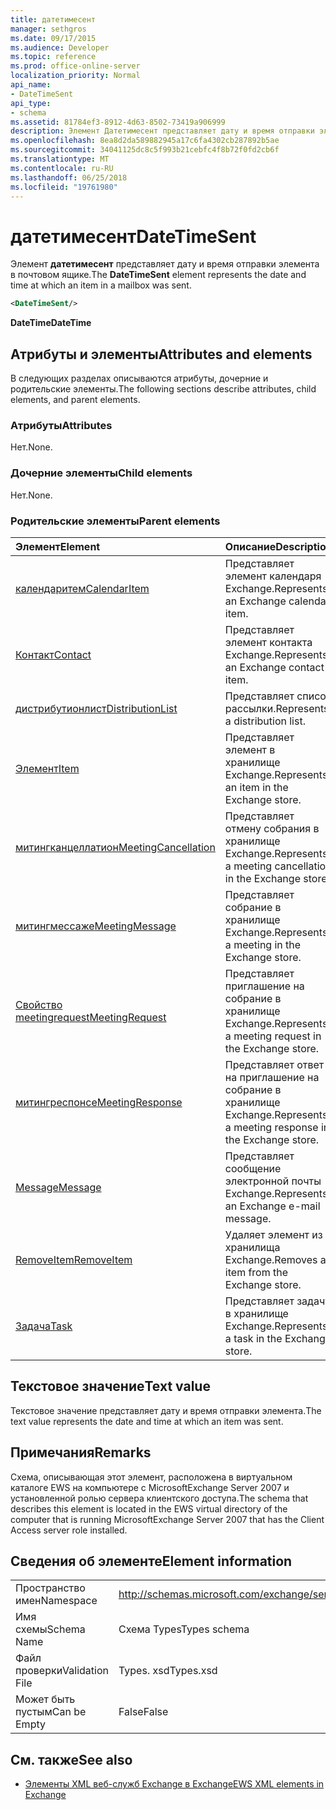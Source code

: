 ```yaml
---
title: датетимесент
manager: sethgros
ms.date: 09/17/2015
ms.audience: Developer
ms.topic: reference
ms.prod: office-online-server
localization_priority: Normal
api_name:
- DateTimeSent
api_type:
- schema
ms.assetid: 81784ef3-8912-4d63-8502-73419a906999
description: Элемент Датетимесент представляет дату и время отправки элемента в почтовом ящике.
ms.openlocfilehash: 8ea8d2da589882945a17c6fa4302cb287892b5ae
ms.sourcegitcommit: 34041125dc8c5f993b21cebfc4f8b72f0fd2cb6f
ms.translationtype: MT
ms.contentlocale: ru-RU
ms.lasthandoff: 06/25/2018
ms.locfileid: "19761980"
---
```

# <a name="datetimesent"></a><span data-ttu-id="26d53-103">датетимесент</span><span class="sxs-lookup"><span data-stu-id="26d53-103">DateTimeSent</span></span>

<span data-ttu-id="26d53-104">Элемент **датетимесент** представляет дату и время отправки элемента в почтовом ящике.</span><span class="sxs-lookup"><span data-stu-id="26d53-104">The **DateTimeSent** element represents the date and time at which an item in a mailbox was sent.</span></span> 
  
```xml
<DateTimeSent/>
```

<span data-ttu-id="26d53-105">**DateTime**</span><span class="sxs-lookup"><span data-stu-id="26d53-105">**DateTime**</span></span>

## <a name="attributes-and-elements"></a><span data-ttu-id="26d53-106">Атрибуты и элементы</span><span class="sxs-lookup"><span data-stu-id="26d53-106">Attributes and elements</span></span>

<span data-ttu-id="26d53-107">В следующих разделах описываются атрибуты, дочерние и родительские элементы.</span><span class="sxs-lookup"><span data-stu-id="26d53-107">The following sections describe attributes, child elements, and parent elements.</span></span>
  
### <a name="attributes"></a><span data-ttu-id="26d53-108">Атрибуты</span><span class="sxs-lookup"><span data-stu-id="26d53-108">Attributes</span></span>

<span data-ttu-id="26d53-109">Нет.</span><span class="sxs-lookup"><span data-stu-id="26d53-109">None.</span></span>
  
### <a name="child-elements"></a><span data-ttu-id="26d53-110">Дочерние элементы</span><span class="sxs-lookup"><span data-stu-id="26d53-110">Child elements</span></span>

<span data-ttu-id="26d53-111">Нет.</span><span class="sxs-lookup"><span data-stu-id="26d53-111">None.</span></span>
  
### <a name="parent-elements"></a><span data-ttu-id="26d53-112">Родительские элементы</span><span class="sxs-lookup"><span data-stu-id="26d53-112">Parent elements</span></span>

|<span data-ttu-id="26d53-113">**Элемент**</span><span class="sxs-lookup"><span data-stu-id="26d53-113">**Element**</span></span>|<span data-ttu-id="26d53-114">**Описание**</span><span class="sxs-lookup"><span data-stu-id="26d53-114">**Description**</span></span>|
|:-----|:-----|
|[<span data-ttu-id="26d53-115">календаритем</span><span class="sxs-lookup"><span data-stu-id="26d53-115">CalendarItem</span></span>](calendaritem.md) <br/> |<span data-ttu-id="26d53-116">Представляет элемент календаря Exchange.</span><span class="sxs-lookup"><span data-stu-id="26d53-116">Represents an Exchange calendar item.</span></span>  <br/> |
|[<span data-ttu-id="26d53-117">Контакт</span><span class="sxs-lookup"><span data-stu-id="26d53-117">Contact</span></span>](contact.md) <br/> |<span data-ttu-id="26d53-118">Представляет элемент контакта Exchange.</span><span class="sxs-lookup"><span data-stu-id="26d53-118">Represents an Exchange contact item.</span></span>  <br/> |
|[<span data-ttu-id="26d53-119">дистрибутионлист</span><span class="sxs-lookup"><span data-stu-id="26d53-119">DistributionList</span></span>](distributionlist.md) <br/> |<span data-ttu-id="26d53-120">Представляет список рассылки.</span><span class="sxs-lookup"><span data-stu-id="26d53-120">Represents a distribution list.</span></span>  <br/> |
|[<span data-ttu-id="26d53-121">Элемент</span><span class="sxs-lookup"><span data-stu-id="26d53-121">Item</span></span>](item.md) <br/> |<span data-ttu-id="26d53-122">Представляет элемент в хранилище Exchange.</span><span class="sxs-lookup"><span data-stu-id="26d53-122">Represents an item in the Exchange store.</span></span>  <br/> |
|[<span data-ttu-id="26d53-123">митингканцеллатион</span><span class="sxs-lookup"><span data-stu-id="26d53-123">MeetingCancellation</span></span>](meetingcancellation.md) <br/> |<span data-ttu-id="26d53-124">Представляет отмену собрания в хранилище Exchange.</span><span class="sxs-lookup"><span data-stu-id="26d53-124">Represents a meeting cancellation in the Exchange store.</span></span>  <br/> |
|[<span data-ttu-id="26d53-125">митингмессаже</span><span class="sxs-lookup"><span data-stu-id="26d53-125">MeetingMessage</span></span>](meetingmessage.md) <br/> |<span data-ttu-id="26d53-126">Представляет собрание в хранилище Exchange.</span><span class="sxs-lookup"><span data-stu-id="26d53-126">Represents a meeting in the Exchange store.</span></span>  <br/> |
|[<span data-ttu-id="26d53-127">Свойство meetingrequest</span><span class="sxs-lookup"><span data-stu-id="26d53-127">MeetingRequest</span></span>](meetingrequest.md) <br/> |<span data-ttu-id="26d53-128">Представляет приглашение на собрание в хранилище Exchange.</span><span class="sxs-lookup"><span data-stu-id="26d53-128">Represents a meeting request in the Exchange store.</span></span>  <br/> |
|[<span data-ttu-id="26d53-129">митингреспонсе</span><span class="sxs-lookup"><span data-stu-id="26d53-129">MeetingResponse</span></span>](meetingresponse.md) <br/> |<span data-ttu-id="26d53-130">Представляет ответ на приглашение на собрание в хранилище Exchange.</span><span class="sxs-lookup"><span data-stu-id="26d53-130">Represents a meeting response in the Exchange store.</span></span>  <br/> |
|[<span data-ttu-id="26d53-131">Message</span><span class="sxs-lookup"><span data-stu-id="26d53-131">Message</span></span>](message-ex15websvcsotherref.md) <br/> |<span data-ttu-id="26d53-132">Представляет сообщение электронной почты Exchange.</span><span class="sxs-lookup"><span data-stu-id="26d53-132">Represents an Exchange e-mail message.</span></span>  <br/> |
|[<span data-ttu-id="26d53-133">RemoveItem</span><span class="sxs-lookup"><span data-stu-id="26d53-133">RemoveItem</span></span>](removeitem.md) <br/> |<span data-ttu-id="26d53-134">Удаляет элемент из хранилища Exchange.</span><span class="sxs-lookup"><span data-stu-id="26d53-134">Removes an item from the Exchange store.</span></span>  <br/> |
|[<span data-ttu-id="26d53-135">Задача</span><span class="sxs-lookup"><span data-stu-id="26d53-135">Task</span></span>](task.md) <br/> |<span data-ttu-id="26d53-136">Представляет задачу в хранилище Exchange.</span><span class="sxs-lookup"><span data-stu-id="26d53-136">Represents a task in the Exchange store.</span></span>  <br/> |
   
## <a name="text-value"></a><span data-ttu-id="26d53-137">Текстовое значение</span><span class="sxs-lookup"><span data-stu-id="26d53-137">Text value</span></span>

<span data-ttu-id="26d53-138">Текстовое значение представляет дату и время отправки элемента.</span><span class="sxs-lookup"><span data-stu-id="26d53-138">The text value represents the date and time at which an item was sent.</span></span>
  
## <a name="remarks"></a><span data-ttu-id="26d53-139">Примечания</span><span class="sxs-lookup"><span data-stu-id="26d53-139">Remarks</span></span>

<span data-ttu-id="26d53-140">Схема, описывающая этот элемент, расположена в виртуальном каталоге EWS на компьютере с MicrosoftExchange Server 2007 и установленной ролью сервера клиентского доступа.</span><span class="sxs-lookup"><span data-stu-id="26d53-140">The schema that describes this element is located in the EWS virtual directory of the computer that is running MicrosoftExchange Server 2007 that has the Client Access server role installed.</span></span>
  
## <a name="element-information"></a><span data-ttu-id="26d53-141">Сведения об элементе</span><span class="sxs-lookup"><span data-stu-id="26d53-141">Element information</span></span>

|||
|:-----|:-----|
|<span data-ttu-id="26d53-142">Пространство имен</span><span class="sxs-lookup"><span data-stu-id="26d53-142">Namespace</span></span>  <br/> |http://schemas.microsoft.com/exchange/services/2006/types  <br/> |
|<span data-ttu-id="26d53-143">Имя схемы</span><span class="sxs-lookup"><span data-stu-id="26d53-143">Schema Name</span></span>  <br/> |<span data-ttu-id="26d53-144">Схема Types</span><span class="sxs-lookup"><span data-stu-id="26d53-144">Types schema</span></span>  <br/> |
|<span data-ttu-id="26d53-145">Файл проверки</span><span class="sxs-lookup"><span data-stu-id="26d53-145">Validation File</span></span>  <br/> |<span data-ttu-id="26d53-146">Types. xsd</span><span class="sxs-lookup"><span data-stu-id="26d53-146">Types.xsd</span></span>  <br/> |
|<span data-ttu-id="26d53-147">Может быть пустым</span><span class="sxs-lookup"><span data-stu-id="26d53-147">Can be Empty</span></span>  <br/> |<span data-ttu-id="26d53-148">False</span><span class="sxs-lookup"><span data-stu-id="26d53-148">False</span></span>  <br/> |
   
## <a name="see-also"></a><span data-ttu-id="26d53-149">См. также</span><span class="sxs-lookup"><span data-stu-id="26d53-149">See also</span></span>

- [<span data-ttu-id="26d53-150">Элементы XML веб-служб Exchange в Exchange</span><span class="sxs-lookup"><span data-stu-id="26d53-150">EWS XML elements in Exchange</span></span>](ews-xml-elements-in-exchange.md)

